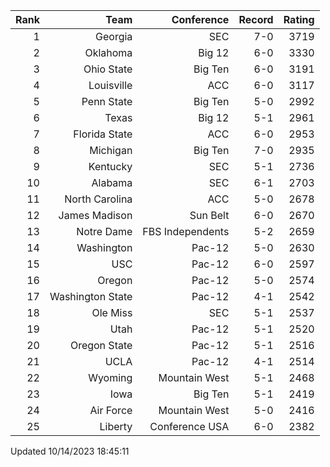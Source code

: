 | Rank  | Team                 | Conference           | Record   | Rating |
| ---:  | ---:                 | ---:                 | ---:     | ---:   |
| 1     | Georgia              | SEC                  | 7-0      | 3719   |
| 2     | Oklahoma             | Big 12               | 6-0      | 3330   |
| 3     | Ohio State           | Big Ten              | 6-0      | 3191   |
| 4     | Louisville           | ACC                  | 6-0      | 3117   |
| 5     | Penn State           | Big Ten              | 5-0      | 2992   |
| 6     | Texas                | Big 12               | 5-1      | 2961   |
| 7     | Florida State        | ACC                  | 6-0      | 2953   |
| 8     | Michigan             | Big Ten              | 7-0      | 2935   |
| 9     | Kentucky             | SEC                  | 5-1      | 2736   |
| 10    | Alabama              | SEC                  | 6-1      | 2703   |
| 11    | North Carolina       | ACC                  | 5-0      | 2678   |
| 12    | James Madison        | Sun Belt             | 6-0      | 2670   |
| 13    | Notre Dame           | FBS Independents     | 5-2      | 2659   |
| 14    | Washington           | Pac-12               | 5-0      | 2630   |
| 15    | USC                  | Pac-12               | 6-0      | 2597   |
| 16    | Oregon               | Pac-12               | 5-0      | 2574   |
| 17    | Washington State     | Pac-12               | 4-1      | 2542   |
| 18    | Ole Miss             | SEC                  | 5-1      | 2537   |
| 19    | Utah                 | Pac-12               | 5-1      | 2520   |
| 20    | Oregon State         | Pac-12               | 5-1      | 2516   |
| 21    | UCLA                 | Pac-12               | 4-1      | 2514   |
| 22    | Wyoming              | Mountain West        | 5-1      | 2468   |
| 23    | Iowa                 | Big Ten              | 5-1      | 2419   |
| 24    | Air Force            | Mountain West        | 5-0      | 2416   |
| 25    | Liberty              | Conference USA       | 6-0      | 2382   |

Updated 10/14/2023 18:45:11
